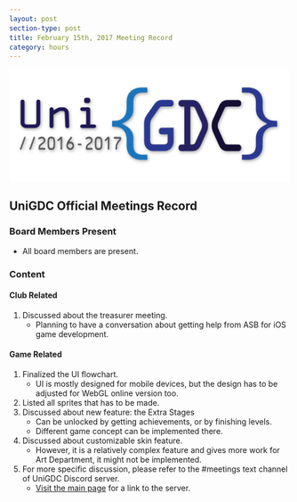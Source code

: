 ```yaml
---
layout: post
section-type: post
title: February 15th, 2017 Meeting Record
category: hours
---
```


![UniGDC Logo](/img/logo_2016-2017.png)

## UniGDC Official Meetings Record

### Board Members Present
 - All board members are present.

### Content

#### Club Related
 1. Discussed about the treasurer meeting.
     - Planning to have a conversation about getting help from ASB for iOS game development.

#### Game Related
 1. Finalized the UI flowchart.
     - UI is mostly designed for mobile devices, but the design has to be adjusted for WebGL online version too.
 2. Listed all sprites that has to be made.
 3. Discussed about new feature: the Extra Stages
     - Can be unlocked by getting achievements, or by finishing levels.
     - Different game concept can be implemented there.
 4. Discussed about customizable skin feature.
     - However, it is a relatively complex feature and gives more work for Art Department, it might not be implemented.
 5. For more specific discussion, please refer to the #meetings text channel of UniGDC Discord server.
     - [Visit the main page](/) for a link to the server.